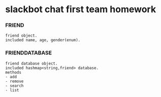 # slackbot chat first team homework
### FRIEND
```
friend object.        
included name, age, gender(enum).            
```
### FRIENDDATABASE 
```
friend database object.       
included hashmap<string,friend> database.      
methods     
- add      
- remove     
- search     
- list               
```
